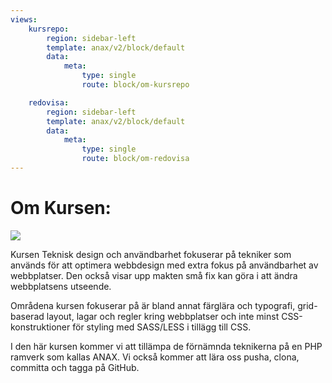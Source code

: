 ```yaml
---
views:
    kursrepo:
        region: sidebar-left
        template: anax/v2/block/default
        data:
            meta:
                type: single
                route: block/om-kursrepo

    redovisa:
        region: sidebar-left
        template: anax/v2/block/default
        data:
            meta:
                type: single
                route: block/om-redovisa
---
```

Om Kursen:
=========================

<img src="image/22.png" class="right1">


Kursen Teknisk design och användbarhet fokuserar på tekniker som används för att optimera webbdesign med extra fokus på användbarhet av webbplatser. Den också visar upp makten små fix kan göra i att ändra webbplatsens utseende.

Områdena kursen fokuserar på är bland annat färglära och typografi, grid-baserad layout, lagar och regler kring webbplatser och inte minst CSS-konstruktioner för styling med SASS/LESS i tillägg till CSS.

I den här kursen kommer vi att tillämpa de förnämnda teknikerna på en PHP ramverk som kallas ANAX. Vi också kommer att lära oss pusha, clona, committa och tagga på GitHub.
